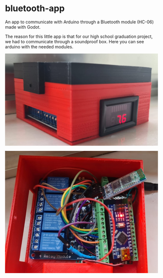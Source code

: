 # bluetooth-app
An app to communicate with Arduino through a Bluetooth module (HC-06) made with Godot.

The reason for this little app is that for our high school graduation project, we had to communicate through a soundproof box.
Here you can see arduino with the needed modules.


![here is the electronics for this project](https://github.com/Buni42/bluetooth-app/blob/main/pictures/bapp_doos_front2.jpg)

![here is the electronics for this project](https://github.com/Buni42/bluetooth-app/blob/main/pictures/WhatsApp%20Image%202023-02-23%20at%2016.04.32.jpg)
